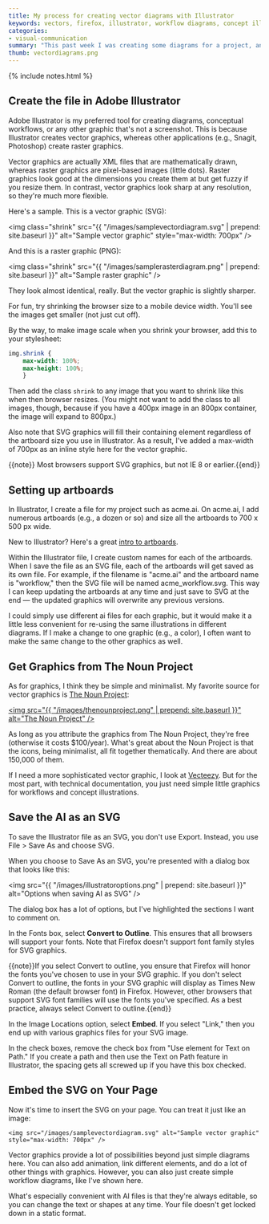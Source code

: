 ```yaml
---
title: My process for creating vector diagrams with Illustrator
keywords: vectors, firefox, illustrator, workflow diagrams, concept illustrations
categories:
- visual-communication
summary: "This past week I was creating some diagrams for a project, and I feel like I've settled into a good workflow for creating high quality diagrams. Here's my process: Create the file in Illustrator, store numerous diagrams on artboards in the same file, save as SVG with outlines, and embed like an image but specifying the max-width."
thumb: vectordiagrams.png
---
```

{% include notes.html %}
## Create the file in Adobe Illustrator

Adobe Illustrator is my preferred tool for creating diagrams, conceptual workflows, or any other graphic that's not a screenshot. This is because Illustrator creates vector graphics, whereas other applications (e.g., Snagit, Photoshop) create raster graphics.

Vector graphics are actually XML files that are mathematically drawn, whereas raster graphics are pixel-based images (little dots). Raster graphics look good at the dimensions you create them at but get fuzzy if you resize them. In contrast, vector graphics look sharp at any resolution, so they're much more flexible.

Here's a sample. This is a vector graphic (SVG):

<img class="shrink" src="{{ "/images/samplevectordiagram.svg" | prepend: site.baseurl }}" alt="Sample vector graphic" style="max-width: 700px" />

And this is a raster graphic (PNG):

<img  class="shrink" src="{{ "/images/samplerasterdiagram.png" | prepend: site.baseurl }}" alt="Sample raster graphic" />

They look almost identical, really. But the vector graphic is slightly sharper.

For fun, try shrinking the browser size to a mobile device width. You'll see the images get smaller (not just cut off).

By the way, to make image scale when you shrink your browser, add this to your stylesheet:

```css
img.shrink {
    max-width: 100%;
    max-height: 100%;
    }
```

Then add the class `shrink` to any image that you want to shrink like this when then browser resizes. (You might not want to add the class to all images, though, because if you have a 400px image in an 800px container, the image will expand to 800px.)

Also note that SVG graphics will fill their containing element regardless of the artboard size you use in Illustrator. As a result, I've added a max-width of 700px as an inline style here for the vector graphic.

{{note}} Most browsers support SVG graphics, but not IE 8 or earlier.{{end}}

## Setting up artboards

 In Illustrator, I create a file for my project such as acme.ai. On acme.ai, I add numerous artboards (e.g., a dozen or so) and size all the artboards to 700 x 500 px wide.

 New to Illustrator? Here's a great [intro to artboards](https://helpx.adobe.com/illustrator/how-to/work-with-artboards.html).

 Within the Illustrator file, I create custom names for each of the artboards. When I save the file as an SVG file, each of the artboards will get saved as its own file. For example, if the filename is "acme.ai" and the artboard name is "workflow," then the SVG file will be named acme_workflow.svg. This way I can keep updating the artboards at any time and just save to SVG at the end &mdash; the updated graphics will overwrite any previous versions.

 I could simply use different ai files for each graphic, but it would make it a little less convenient for re-using the same illustrations in different diagrams. If I make a change to one graphic (e.g., a color), I often want to make the same change to the other graphics as well.

## Get Graphics from The Noun Project

As for graphics, I think they be simple and minimalist. My favorite source for vector graphics is <a href="https://thenounproject.com/">The Noun Project</a>:

<a href="https://thenounproject.com/"><img src="{{ "/images/thenounproject.png" | prepend: site.baseurl }}" alt="The Noun Project" /></a>

As long as you attribute the graphics from The Noun Project, they're free (otherwise it costs $100/year). What's great about the Noun Project is that the icons, being minimalist, all fit together thematically. And there are about 150,000 of them.

If I need a more sophisticated vector graphic, I look at [Vecteezy](http://vecteezy.com). But for the most part, with technical documentation, you just need simple little graphics for workflows and concept illustrations.

## Save the AI as an SVG

To save the Illustrator file as an SVG, you don't use Export. Instead, you use File > Save As and choose SVG.

When you choose to Save As an SVG, you're presented with a dialog box that looks like this:

<img src="{{ "/images/illustratoroptions.png" | prepend: site.baseurl }}" alt="Options when saving AI as SVG" />

The dialog box has a lot of options, but I've highlighted the sections I want to comment on.

In the Fonts box, select **Convert to Outline**. This ensures that all browsers will support your fonts. Note that Firefox doesn't support font family styles for SVG graphics.

{{note}}If you select Convert to outline, you ensure that Firefox will honor the fonts you've chosen to use in your SVG graphic. If you don't select Convert to outline, the fonts in your SVG graphic will display as Times New Roman (the default browser font) in Firefox. However, other browsers that support SVG font families will use the fonts you've specified. As a best practice, always select Convert to outline.{{end}}

In the Image Locations option, select **Embed**. If you select "Link," then you end up with various graphics files for your SVG image.

In the check boxes, remove the check box from "Use <textpath> element for Text on Path." If you create a path and then use the Text on Path feature in Illustrator, the spacing gets all screwed up if you have this box checked.

## Embed the SVG on Your Page

Now it's time to insert the SVG on your page. You can treat it just like an image:

```
<img src="/images/samplevectordiagram.svg" alt="Sample vector graphic" style="max-width: 700px" />
```

Vector graphics provide a lot of possibilities beyond just simple diagrams here. You can also add animation, link different elements, and do a lot of other things with graphics. However, you can also just create simple workflow diagrams, like I've shown here.

What's especially convenient with AI files is that they're always editable, so you can change the text or shapes at any time. Your file doesn't get locked down in a static format.